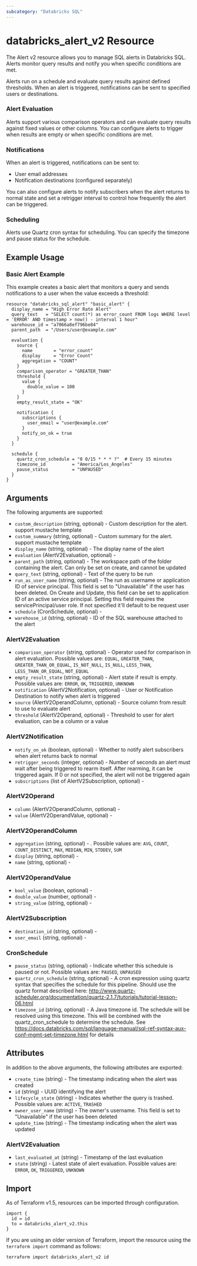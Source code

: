 ```yaml
---
subcategory: "Databricks SQL"
---
```

# databricks_alert_v2 Resource
The Alert v2 resource allows you to manage SQL alerts in Databricks SQL. Alerts monitor query results and notify you when specific conditions are met.

Alerts run on a schedule and evaluate query results against defined thresholds. When an alert is triggered, notifications can be sent to specified users or destinations.

### Alert Evaluation
Alerts support various comparison operators and can evaluate query results against fixed values or other columns. You can configure alerts to trigger when results are empty or when specific conditions are met.

### Notifications
When an alert is triggered, notifications can be sent to:
- User email addresses
- Notification destinations (configured separately)

You can also configure alerts to notify subscribers when the alert returns to normal state and set a retrigger interval to control how frequently the alert can be triggered.

### Scheduling
Alerts use Quartz cron syntax for scheduling. You can specify the timezone and pause status for the schedule.

## Example Usage
### Basic Alert Example
This example creates a basic alert that monitors a query and sends notifications to a user when the value exceeds a threshold:

```hcl
resource "databricks_sql_alert" "basic_alert" {
  display_name = "High Error Rate Alert"
  query_text   = "SELECT count(*) as error_count FROM logs WHERE level = 'ERROR' AND timestamp > now() - interval 1 hour"
  warehouse_id = "a7066a8ef796be84"
  parent_path  = "/Users/user@example.com"
  
  evaluation {
    source {
      name        = "error_count"
      display     = "Error Count"
      aggregation = "COUNT"
    }
    comparison_operator = "GREATER_THAN"
    threshold {
      value {
        double_value = 100
      }
    }
    empty_result_state = "OK"
    
    notification {
      subscriptions {
        user_email = "user@example.com"
      }
      notify_on_ok = true
    }
  }
  
  schedule {
    quartz_cron_schedule = "0 0/15 * * * ?"  # Every 15 minutes
    timezone_id          = "America/Los_Angeles"
    pause_status         = "UNPAUSED"
  }
}
```


## Arguments
The following arguments are supported:
* `custom_description` (string, optional) - Custom description for the alert. support mustache template
* `custom_summary` (string, optional) - Custom summary for the alert. support mustache template
* `display_name` (string, optional) - The display name of the alert
* `evaluation` (AlertV2Evaluation, optional) - 
* `parent_path` (string, optional) - The workspace path of the folder containing the alert. Can only be set on create, and cannot be updated
* `query_text` (string, optional) - Text of the query to be run
* `run_as_user_name` (string, optional) - The run as username or application ID of service principal. This field is set to "Unavailable" if the user has been deleted.
  On Create and Update, this field can be set to application ID of an active service principal. Setting this field requires the servicePrincipal/user role. If not specified it'll default to be request user
* `schedule` (CronSchedule, optional) - 
* `warehouse_id` (string, optional) - ID of the SQL warehouse attached to the alert

### AlertV2Evaluation
* `comparison_operator` (string, optional) - Operator used for comparison in alert evaluation. Possible values are: `EQUAL`, `GREATER_THAN`, `GREATER_THAN_OR_EQUAL`, `IS_NOT_NULL`, `IS_NULL`, `LESS_THAN`, `LESS_THAN_OR_EQUAL`, `NOT_EQUAL`
* `empty_result_state` (string, optional) - Alert state if result is empty. Possible values are: `ERROR`, `OK`, `TRIGGERED`, `UNKNOWN`
* `notification` (AlertV2Notification, optional) - User or Notification Destination to notify when alert is triggered
* `source` (AlertV2OperandColumn, optional) - Source column from result to use to evaluate alert
* `threshold` (AlertV2Operand, optional) - Threshold to user for alert evaluation, can be a column or a value

### AlertV2Notification
* `notify_on_ok` (boolean, optional) - Whether to notify alert subscribers when alert returns back to normal
* `retrigger_seconds` (integer, optional) - Number of seconds an alert must wait after being triggered to rearm itself. After rearming, it can be triggered again. If 0 or not specified, the alert will not be triggered again
* `subscriptions` (list of AlertV2Subscription, optional) - 

### AlertV2Operand
* `column` (AlertV2OperandColumn, optional) - 
* `value` (AlertV2OperandValue, optional) - 

### AlertV2OperandColumn
* `aggregation` (string, optional) - . Possible values are: `AVG`, `COUNT`, `COUNT_DISTINCT`, `MAX`, `MEDIAN`, `MIN`, `STDDEV`, `SUM`
* `display` (string, optional) - 
* `name` (string, optional) - 

### AlertV2OperandValue
* `bool_value` (boolean, optional) - 
* `double_value` (number, optional) - 
* `string_value` (string, optional) - 

### AlertV2Subscription
* `destination_id` (string, optional) - 
* `user_email` (string, optional) - 

### CronSchedule
* `pause_status` (string, optional) - Indicate whether this schedule is paused or not. Possible values are: `PAUSED`, `UNPAUSED`
* `quartz_cron_schedule` (string, optional) - A cron expression using quartz syntax that specifies the schedule for this pipeline.
  Should use the quartz format described here: http://www.quartz-scheduler.org/documentation/quartz-2.1.7/tutorials/tutorial-lesson-06.html
* `timezone_id` (string, optional) - A Java timezone id. The schedule will be resolved using this timezone.
  This will be combined with the quartz_cron_schedule to determine the schedule.
  See https://docs.databricks.com/sql/language-manual/sql-ref-syntax-aux-conf-mgmt-set-timezone.html for details

## Attributes
In addition to the above arguments, the following attributes are exported:
* `create_time` (string) - The timestamp indicating when the alert was created
* `id` (string) - UUID identifying the alert
* `lifecycle_state` (string) - Indicates whether the query is trashed. Possible values are: `ACTIVE`, `TRASHED`
* `owner_user_name` (string) - The owner's username. This field is set to "Unavailable" if the user has been deleted
* `update_time` (string) - The timestamp indicating when the alert was updated

### AlertV2Evaluation
* `last_evaluated_at` (string) - Timestamp of the last evaluation
* `state` (string) - Latest state of alert evaluation. Possible values are: `ERROR`, `OK`, `TRIGGERED`, `UNKNOWN`

## Import
As of Terraform v1.5, resources can be imported through configuration.
```hcl
import {
  id = id
  to = databricks_alert_v2.this
}
```

If you are using an older version of Terraform, import the resource using the `terraform import` command as follows:
```sh
terraform import databricks_alert_v2 id
```